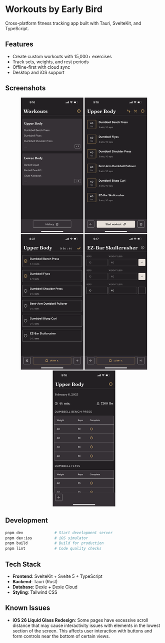 # Workouts by Early Bird

Cross-platform fitness tracking app built with Tauri, SvelteKit, and TypeScript.

## Features

- Create custom workouts with 15,000+ exercises
- Track sets, weights, and rest periods
- Offline-first with cloud sync
- Desktop and iOS support

## Screenshots

<div align="center">
  <img src="images/home-workouts-list.png" width="200" alt="Home - Workouts List" />
  <img src="images/workout-detail-start.png" width="200" alt="Workout Detail" />
  <img src="images/active-workout-progress.png" width="200" alt="Active Workout" />
  <img src="images/exercise-entry-logging.png" width="200" alt="Exercise Entry" />
  <img src="images/workout-history-completed.png" width="200" alt="Workout History" />
</div>

## Development

```bash
pnpm dev              # Start development server
pnpm dev:ios          # iOS simulator
pnpm build            # Build for production
pnpm lint             # Code quality checks
```

## Tech Stack

- **Frontend**: SvelteKit + Svelte 5 + TypeScript
- **Backend**: Tauri (Rust)
- **Database**: Dexie + Dexie Cloud
- **Styling**: Tailwind CSS

## Known Issues

- **iOS 26 Liquid Glass Redesign**: Some pages have excessive scroll distance that may cause interactivity issues with elements in the lowest section of the screen. This affects user interaction with buttons and form controls near the bottom of certain views.
